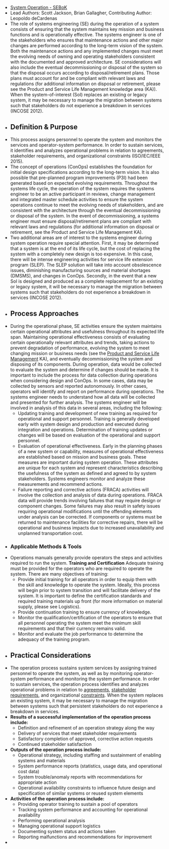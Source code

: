 - [System Operation - SEBoK](https://sebokwiki.org/wiki/System_Operation)
- Lead Authors: Scott Jackson, Brian Gallagher, Contributing Author: Leopoldo deCardenas
- The role of systems engineering (SE) during the operation of a system consists of ensuring that the system maintains key mission and business functions and is operationally effective. The systems engineer is one of the stakeholders who ensures that maintenance actions and other major changes are performed according to the long-term vision of the system. Both the maintenance actions and any implemented changes must meet the evolving needs of owning and operating stakeholders consistent with the documented and approved architecture. SE considerations will also include the eventual decommissioning or disposal of the system so that the disposal occurs according to disposal/retirement plans. Those plans must account for and be compliant with relevant laws and regulations (for additional information on disposal or retirement, please see the Product and Service Life Management knowledge area (KA)). When the system-of-interest (SoI) replaces an existing or legacy system, it may be necessary to manage the migration between systems such that stakeholders do not experience a breakdown in services (INCOSE 2012).
- ## Definition & Purpose
- This process assigns personnel to operate the system and monitors the services and operator-system performance. In order to sustain services, it identifies and analyzes operational problems in relation to agreements, stakeholder requirements, and organizational constraints (ISO/IEC/IEEE 2015).
- The concept of operations (ConOps) establishes the foundation for initial design specifications according to the long-term vision. It is also possible that pre-planned program improvements (P3I) had been generated based on expected evolving requirements. Throughout the systems life cycle, the operation of the system requires the systems engineer to be an active participant in reviews, change management and integrated master schedule activities to ensure the system operations continue to meet the evolving needs of stakeholders, and are consistent with the architecture through the eventual decommissioning or disposal of the system. In the event of decommissioning, a systems engineer must ensure disposal/retirement plans are compliant with relevant laws and regulations (for additional information on disposal or retirement, see the Product and Service Life Management KA).
- Two additional areas are of interest to the systems engineer during system operation require special attention. First, it may be determined that a system is at the end of its life cycle, but the cost of replacing the system with a completely new design is too expensive. In this case, there will be intense engineering activities for service life extension program (SLEP). The SLEP solution will take into account obsolescence issues, diminishing manufacturing sources and material shortages (DMSMS), and changes in ConOps. Secondly, in the event that a new SoI is designed and produced as a complete replacement for an existing or legacy system, it will be necessary to manage the migration between systems such that stakeholders do not experience a breakdown in services (INCOSE 2012).
- ## Process Approaches
- During the operational phase, SE activities ensure the system maintains certain operational attributes and usefulness throughout its expected life span. Maintaining operational effectiveness consists of evaluating certain operationally relevant attributes and trends, taking actions to prevent degradation of performance, evolving the system to meet changing mission or business needs (see the [Product and Service Life Management](https://sebokwiki.org/wiki/Product_and_Service_Life_Management) KA), and eventually decommissioning the system and disposing of its components. During operation, data would be collected to evaluate the system and determine if changes should be made. It is important to include the process for data collection during operations when considering design and ConOps. In some cases, data may be collected by sensors and reported autonomously. In other cases, operators will identify and report on performance during operations. The systems engineer needs to understand how all data will be collected and presented for further analysis. The systems engineer will be involved in analysis of this data in several areas, including the following:
	- Updating training and development of new training as required for operational and support personnel. Training is generally developed early with system design and production and executed during integration and operations. Determination of training updates or changes will be based on evaluation of the operational and support personnel.
	- Evaluation of operational effectiveness. Early in the planning phases of a new system or capability, measures of operational effectiveness are established based on mission and business goals. These measures are important during system operation. These attributes are unique for each system and represent characteristics describing the usefulness of the system as defined and agreed to by system stakeholders. Systems engineers monitor and analyze these measurements and recommend actions.
	- Failure reporting and corrective actions (FRACA) activities will involve the collection and analysis of data during operations. FRACA data will provide trends involving failures that may require design or component changes. Some failures may also result in safety issues requiring operational modifications until the offending elements under analysis can be corrected. If components or systems must be returned to maintenance facilities for corrective repairs, there will be operational and business impacts due to increased unavailability and unplanned transportation cost.
- ### Applicable Methods & Tools
- Operations manuals generally provide operators the steps and activities required to run the system.
  **Training and Certification**
  Adequate training must be provided for the operators who are required to operate the system. There are many objectives of training:
	- Provide initial training for all operators in order to equip them with the skill and knowledge to operate the system. Ideally, this process will begin prior to system transition and will facilitate delivery of the system. It is important to define the certification standards and required training materials up front (for more information on material supply, please see Logistics).
	- Provide continuation training to ensure currency of knowledge.
	- Monitor the qualification/certification of the operators to ensure that all personnel operating the system meet the minimum skill requirements and that their currency remains valid.
	- Monitor and evaluate the job performance to determine the adequacy of the training program.
- ## Practical Considerations
- The operation process sustains system services by assigning trained personnel to operate the system, as well as by monitoring operator-system performance and monitoring the system performance. In order to sustain services, the operation process identifies and analyzes operational problems in relation to [agreements](https://sebokwiki.org/wiki/Agreement_(glossary)), [stakeholder requirements](https://sebokwiki.org/wiki/Stakeholder_Requirement_(glossary)), and organizational [constraints](https://sebokwiki.org/wiki/Constraint_(glossary)). When the system replaces an existing system, it may be necessary to manage the migration between systems such that persistent stakeholders do not experience a breakdown in services.
- **Results of a successful implementation of the operation process include:**
	- Definition and refinement of an operation strategy along the way
	- Delivery of services that meet stakeholder requirements
	- Satisfactory completion of approved, corrective action requests
	- Continued stakeholder satisfaction
- **Outputs of the operation process include:**
	- Operational strategy, including staffing and sustainment of enabling systems and materials
	- System performance reports (statistics, usage data, and operational cost data)
	- System trouble/anomaly reports with recommendations for appropriate action
	- Operational availability constraints to influence future design and specification of similar systems or reused system elements
- **Activities of the operation process include:**
	- Providing operator training to sustain a pool of operators
	- Tracking system performance and accounting for operational availability
	- Performing operational analysis
	- Managing operational support logistics
	- Documenting system status and actions taken
	- Reporting malfunctions and recommendations for improvement
-